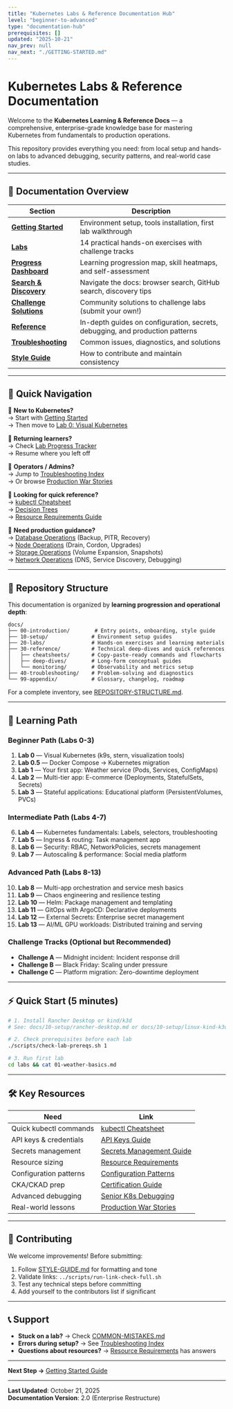 ```yaml
---
title: "Kubernetes Labs & Reference Documentation Hub"
level: "beginner-to-advanced"
type: "documentation-hub"
prerequisites: []
updated: "2025-10-21"
nav_prev: null
nav_next: "./GETTING-STARTED.md"
---
```


# Kubernetes Labs & Reference Documentation

Welcome to the **Kubernetes Learning & Reference Docs** — a comprehensive, enterprise-grade knowledge base for mastering Kubernetes from fundamentals to production operations.

This repository provides everything you need: from local setup and hands-on labs to advanced debugging, security patterns, and real-world case studies.

---

## 📘 Documentation Overview

| Section | Description |
|----------|--------------|
| **[Getting Started](./GETTING-STARTED.md)** | Environment setup, tools installation, first lab walkthrough |
| **[Labs](../20-labs/KUBERNETES-LABS.md)** | 14 practical hands-on exercises with challenge tracks |
| **[Progress Dashboard](../PROGRESS-DASHBOARD.md)** | Learning progression map, skill heatmaps, and self-assessment |
| **[Search & Discovery](../SEARCH-DISCOVERY-GUIDE.md)** | Navigate the docs: browser search, GitHub search, discovery tips |
| **[Challenge Solutions](../20-labs/CHALLENGE-SOLUTIONS-SHOWCASE.md)** | Community solutions to challenge labs (submit your own!) |
| **[Reference](../30-reference/deep-dives/)** | In-depth guides on configuration, secrets, debugging, and production patterns |
| **[Troubleshooting](../40-troubleshooting/troubleshooting-index.md)** | Common issues, diagnostics, and solutions |
| **[Style Guide](./STYLE-GUIDE.md)** | How to contribute and maintain consistency |

---

## 🧭 Quick Navigation

👤 **New to Kubernetes?**  
→ Start with [Getting Started](./GETTING-STARTED.md)  
→ Then move to [Lab 0: Visual Kubernetes](../20-labs/KUBERNETES-LABS.md)

🔄 **Returning learners?**  
→ Check [Lab Progress Tracker](../20-labs/LAB-PROGRESS.md)  
→ Resume where you left off

🚀 **Operators / Admins?**  
→ Jump to [Troubleshooting Index](../40-troubleshooting/troubleshooting-index.md)  
→ Or browse [Production War Stories](../30-reference/deep-dives/production-war-stories.md)

📖 **Looking for quick reference?**  
→ [kubectl Cheatsheet](../30-reference/cheatsheets/kubectl-cheatsheet.md)  
→ [Decision Trees](../30-reference/cheatsheets/decision-trees.md)  
→ [Resource Requirements Guide](../30-reference/deep-dives/resource-requirements.md)

💼 **Need production guidance?**  
→ [Database Operations](../30-reference/deep-dives/database-operations.md) (Backup, PITR, Recovery)  
→ [Node Operations](../30-reference/deep-dives/node-operations.md) (Drain, Cordon, Upgrades)  
→ [Storage Operations](../30-reference/deep-dives/storage-operations.md) (Volume Expansion, Snapshots)  
→ [Network Operations](../30-reference/deep-dives/network-operations.md) (DNS, Service Discovery, Debugging)

---

## 🔄 Repository Structure

This documentation is organized by **learning progression and operational depth**:

```
docs/
├── 00-introduction/        # Entry points, onboarding, style guide
├── 10-setup/              # Environment setup guides
├── 20-labs/               # Hands-on exercises and learning materials
├── 30-reference/          # Technical deep-dives and quick references
│   ├── cheatsheets/       # Copy-paste-ready commands and flowcharts
│   ├── deep-dives/        # Long-form conceptual guides
│   └── monitoring/        # Observability and metrics setup
├── 40-troubleshooting/    # Problem-solving and diagnostics
└── 99-appendix/           # Glossary, changelog, roadmap
```

For a complete inventory, see [REPOSITORY-STRUCTURE.md](./REPOSITORY-STRUCTURE.md).

---

## 🎯 Learning Path

### Beginner Path (Labs 0-3)
1. **Lab 0** — Visual Kubernetes (k9s, stern, visualization tools)
2. **Lab 0.5** — Docker Compose → Kubernetes migration
3. **Lab 1** — Your first app: Weather service (Pods, Services, ConfigMaps)
4. **Lab 2** — Multi-tier app: E-commerce (Deployments, StatefulSets, Secrets)
5. **Lab 3** — Stateful applications: Educational platform (PersistentVolumes, PVCs)

### Intermediate Path (Labs 4-7)
6. **Lab 4** — Kubernetes fundamentals: Labels, selectors, troubleshooting
7. **Lab 5** — Ingress & routing: Task management app
8. **Lab 6** — Security: RBAC, NetworkPolicies, secrets management
9. **Lab 7** — Autoscaling & performance: Social media platform

### Advanced Path (Labs 8-13)
10. **Lab 8** — Multi-app orchestration and service mesh basics
11. **Lab 9** — Chaos engineering and resilience testing
12. **Lab 10** — Helm: Package management and templating
13. **Lab 11** — GitOps with ArgoCD: Declarative deployments
14. **Lab 12** — External Secrets: Enterprise secret management
15. **Lab 13** — AI/ML GPU workloads: Distributed training and serving

### Challenge Tracks (Optional but Recommended)
- **Challenge A** — Midnight incident: Incident response drill
- **Challenge B** — Black Friday: Scaling under pressure
- **Challenge C** — Platform migration: Zero-downtime deployment

---

## ⚡ Quick Start (5 minutes)

```bash
# 1. Install Rancher Desktop or kind/k3d
# See: docs/10-setup/rancher-desktop.md or docs/10-setup/linux-kind-k3d.md

# 2. Check prerequisites before each lab
./scripts/check-lab-prereqs.sh 1

# 3. Run first lab
cd labs && cat 01-weather-basics.md
```

---

## 🛠️ Key Resources

| Need | Link |
|------|------|
| Quick kubectl commands | [kubectl Cheatsheet](../30-reference/cheatsheets/kubectl-cheatsheet.md) |
| API keys & credentials | [API Keys Guide](../30-reference/cheatsheets/api-keys-guide.md) |
| Secrets management | [Secrets Management Guide](../30-reference/deep-dives/secrets-management.md) |
| Resource sizing | [Resource Requirements](../30-reference/deep-dives/resource-requirements.md) |
| Configuration patterns | [Configuration Patterns](../30-reference/deep-dives/configuration-patterns.md) |
| CKA/CKAD prep | [Certification Guide](../30-reference/deep-dives/certification-guide.md) |
| Advanced debugging | [Senior K8s Debugging](../30-reference/deep-dives/senior-k8s-debugging.md) |
| Real-world lessons | [Production War Stories](../30-reference/deep-dives/production-war-stories.md) |

---

## 🤝 Contributing

We welcome improvements! Before submitting:

1. Follow [STYLE-GUIDE.md](./STYLE-GUIDE.md) for formatting and tone
2. Validate links: `../scripts/run-link-check-full.sh`
3. Test any technical steps before committing
4. Add yourself to the contributors list if significant

---

## 📞 Support

- **Stuck on a lab?** → Check [COMMON-MISTAKES.md](../20-labs/COMMON-MISTAKES.md)
- **Errors during setup?** → See [Troubleshooting Index](../40-troubleshooting/troubleshooting-index.md)
- **Questions about resources?** → [Resource Requirements](../30-reference/deep-dives/resource-requirements.md) has answers

---

**Next Step →** [Getting Started Guide](./GETTING-STARTED.md)

---

**Last Updated**: October 21, 2025  
**Documentation Version**: 2.0 (Enterprise Restructure)
